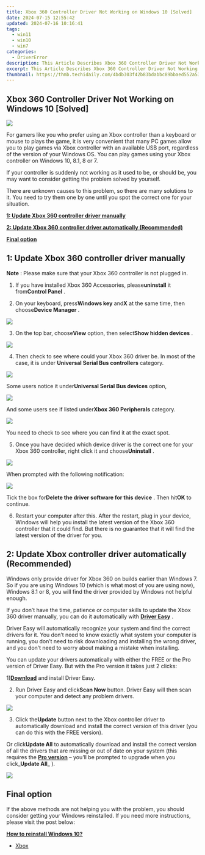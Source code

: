 ```yaml
---
title: Xbox 360 Controller Driver Not Working on Windows 10 [Solved]
date: 2024-07-15 12:55:42
updated: 2024-07-16 10:16:41
tags:
  - win11
  - win10
  - win7
categories:
  - DriverError
description: This Article Describes Xbox 360 Controller Driver Not Working on Windows 10 [Solved]
excerpt: This Article Describes Xbox 360 Controller Driver Not Working on Windows 10 [Solved]
thumbnail: https://thmb.techidaily.com/4bdb303f42b83bdabbc89bbaed552a530d980933768bd910a7c15106cfbf73fe.png
---
```


## Xbox 360 Controller Driver Not Working on Windows 10 [Solved]

![](https://images.drivereasy.com/wp-content/uploads/2016/12/img_586364943b0b2.jpg)

 For gamers like you who prefer using an Xbox controller than a keyboard or mouse to plays the game, it is very convenient that many PC games allow you to play games via Xbox controller with an available USB port, regardless of the version of your Windows OS. You can play games using your Xbox controller on Windows 10, 8.1, 8 or 7\.
  
 If your controller is suddenly not working as it used to be, or should be, you may want to consider getting the problem solved by yourself.
  
 There are unknown causes to this problem, so there are many solutions to it. You need to try them one by one until you spot the correct one for your situation.
  
[**1: Update Xbox 360 controller driver manually**](https://laganoo.pxf.io/5g6ygn)

[**2: Update Xbox 360 controller driver automatically (Recommended)**](#2)

[**Final option**](https://lenovo-in.zlvv.net/kj14kn)

## **1: Update Xbox 360 controller driver manually**

**Note** : Please make sure that your Xbox 360 controller is not plugged in.
  
 1) If you have installed Xbox 360 Accessories, please**uninstall** it from**Control Panel** .
  
 2) On your keyboard, press**Windows key** and**X** at the same time, then choose**Device Manager** .
  
![](https://images.drivereasy.com/wp-content/uploads/2016/12/img_58633847649da.png)
  
 3) On the top bar, choose**View** option, then select**Show hidden devices** .
  
![](https://images.drivereasy.com/wp-content/uploads/2016/12/img_5863742e51774.jpg)

 4) Then check to see where could your Xbox 360 driver be. In most of the case, it is under **Universal Serial Bus controllers** category.  
  
![](https://images.drivereasy.com/wp-content/uploads/2016/12/img_58637568d8cdb.png)

 Some users notice it under**Universal Serial Bus devices** option,
  
![](https://images.drivereasy.com/wp-content/uploads/2016/12/img_5863750ae98de.png)

 And some users see if listed under**Xbox 360 Peripherals** category.
  
![](https://images.drivereasy.com/wp-content/uploads/2016/12/img_5863753b0ad2f.png)

 You need to check to see where you can find it at the exact spot.
  
 5) Once you have decided which device driver is the correct one for your Xbox 360 controller, right click it and choose**Uninstall** .
  
![](https://images.drivereasy.com/wp-content/uploads/2016/12/img_586376ae1751d.png)
  
 When prompted with the following notification:
  
![](https://images.drivereasy.com/wp-content/uploads/2016/12/img_5863772b0d43b.png)

 Tick the box for**Delete the driver software for this device** . Then hit**OK** to continue.
  
 6) Restart your computer after this. After the restart, plug in your device, Windows will help you install the latest version of the Xbox 360 controller that it could find. But there is no guarantee that it will find the latest version of the driver for you.
  
## **2: Update Xbox controller driver automatically (Recommended)**

 Windows only provide driver for Xbox 360 on builds earlier than Windows 7\. So if you are using Windows 10 (which is what most of you are using now), Windows 8.1 or 8, you will find the driver provided by Windows not helpful enough.

 If you don’t have the time, patience or computer skills to update the Xbox 360 driver manually, you can do it automatically with [**Driver Easy**](https://tools.techidaily.com/drivereasy/download/) .

 Driver Easy will automatically recognize your system and find the correct drivers for it. You don’t need to know exactly what system your computer is running, you don’t need to risk downloading and installing the wrong driver, and you don’t need to worry about making a mistake when installing.

 You can update your drivers automatically with either the FREE or the Pro version of Driver Easy. But with the Pro version it takes just 2 clicks:

 1)[**Download**](https://tools.techidaily.com/drivereasy/download/) and install Driver Easy.

 2) Run Driver Easy and click**Scan Now** button. Driver Easy will then scan your computer and detect any problem drivers.

![](https://images.drivereasy.com/wp-content/uploads/2017/07/img_597ab58735630.png)

 3) Click the**Update** button next to the Xbox controller driver to automatically download and install the correct version of this driver (you can do this with the FREE version).

 Or click**Update All** to automatically download and install the correct version of all the drivers that are missing or out of date on your system (this requires the [**Pro version**](https://tools.techidaily.com/drivereasy/download/) – you’ll be prompted to upgrade when you click_**Update All**_ ).

![](https://images.drivereasy.com/wp-content/uploads/2017/07/img_597ab59d5a048.jpg)

## **Final option**

 If the above methods are not helping you with the problem, you should consider getting your Windows reinstalled. If you need more instructions, please visit the post below:
  
[**How to reinstall Windows 10?**](https://tools.techidaily.com/drivereasy/download/)

* [Xbox](https://store.drivereasy.com/order/cart.php?PRODS=4731822&QTY=1&AFFILIATE=108875)

<ins class="adsbygoogle"
     style="display:block"
     data-ad-format="autorelaxed"
     data-ad-client="ca-pub-7571918770474297"
     data-ad-slot="1223367746"></ins>



<ins class="adsbygoogle"
     style="display:block"
     data-ad-client="ca-pub-7571918770474297"
     data-ad-slot="8358498916"
     data-ad-format="auto"
     data-full-width-responsive="true"></ins>
